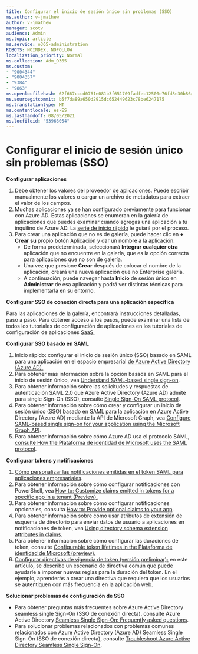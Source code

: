 ```yaml
---
title: Configurar el inicio de sesión único sin problemas (SSO)
ms.author: v-jmathew
author: v-jmathew
manager: scotv
audience: Admin
ms.topic: article
ms.service: o365-administration
ROBOTS: NOINDEX, NOFOLLOW
localization_priority: Normal
ms.collection: Adm_O365
ms.custom:
- "9004344"
- "9004357"
- "9384"
- "9863"
ms.openlocfilehash: 62f667cccd0761e081b3f651709fadfec12500e76fd8e30b8649a28e99001e4c
ms.sourcegitcommit: b5f7da89a650d2915dc652449623c78be6247175
ms.translationtype: MT
ms.contentlocale: es-ES
ms.lasthandoff: 08/05/2021
ms.locfileid: "53966054"
---
```

# <a name="configure-seamless-single-sign-on-sso"></a>Configurar el inicio de sesión único sin problemas (SSO)

**Configurar aplicaciones**

1. Debe obtener los valores del proveedor de aplicaciones. Puede escribir manualmente los valores o cargar un archivo de metadatos para extraer el valor de los campos.
2. Muchas aplicaciones ya se han configurado previamente para funcionar con Azure AD. Estas aplicaciones se enumeran en la galería de aplicaciones que puedes examinar cuando agregas una aplicación a tu inquilino de Azure AD. La [serie de inicio rápido](https://docs.microsoft.com/azure/active-directory/manage-apps/add-application-portal-configure) le guiará por el proceso.
3. Para crear una aplicación que no es de galería, puede hacer clic en **+ Crear su** propio botón Aplicación y dar un nombre a la aplicación.
    - De forma predeterminada, seleccionará **Integrar cualquier otra** aplicación que no encuentre en la galería, que es la opción correcta para aplicaciones que no son de galería.
    - Una vez que presione **Crear** después de colocar el nombre de la aplicación, creará una nueva aplicación que no Enterprise galería.
    - A continuación, puede navegar hasta **Inicio** de sesión único en **Administrar** de esa aplicación y podrá ver distintas técnicas para implementarla en su entorno.

**Configurar SSO de conexión directa para una aplicación específica**

Para las aplicaciones de la galería, encontrará instrucciones detalladas, paso a paso. Para obtener acceso a los pasos, puede examinar una lista de todos los tutoriales de configuración de aplicaciones en los tutoriales de configuración de aplicaciones [SaaS.](https://docs.microsoft.com/azure/active-directory/saas-apps/tutorial-list)

**Configurar SSO basado en SAML**

1. Inicio rápido: configurar el inicio de sesión único (SSO) basado en SAML para una aplicación en el espacio empresarial [de Azure Active Directory (Azure AD).](https://docs.microsoft.com/azure/active-directory/manage-apps/add-application-portal-setup-sso)
2. Para obtener más información sobre la opción basada en SAML para el inicio de sesión único, vea [Understand SAML-based single sign-on](https://docs.microsoft.com/azure/active-directory/manage-apps/configure-saml-single-sign-on).
3. Para obtener información sobre las solicitudes y respuestas de autenticación SAML 2.0 que Azure Active Directory (Azure AD) admite para single Sign-On (SSO), consulte [Single Sign-On SAML protocol](https://docs.microsoft.com/azure/active-directory/develop/single-sign-on-saml-protocol).
4. Para obtener información sobre cómo crear y configurar un inicio de sesión único (SSO) basado en SAML para la aplicación en Azure Active Directory (Azure AD) mediante la API de Microsoft Graph, vea [Configure SAML-based single sign-on for your application using the Microsoft Graph API](https://docs.microsoft.com/graph/application-saml-sso-configure-api).
5. Para obtener información sobre cómo Azure AD usa el protocolo SAML, [consulte How the Plataforma de identidad de Microsoft uses the SAML protocol](https://docs.microsoft.com/azure/active-directory/develop/active-directory-saml-protocol-reference).

**Configurar tokens y notificaciones**

1. [Cómo personalizar las notificaciones emitidas en el token SAML para aplicaciones empresariales](https://docs.microsoft.com/azure/active-directory/develop/active-directory-saml-claims-customization).
2. Para obtener información sobre cómo configurar notificaciones con PowerShell, vea [How to: Customize claims emitted in tokens for a specific app in a tenant (Preview).](https://docs.microsoft.com/azure/active-directory/develop/active-directory-claims-mapping)
3. Para obtener información sobre cómo configurar notificaciones opcionales, consulta [How to: Provide optional claims to your app](https://docs.microsoft.com/azure/active-directory/develop/active-directory-optional-claims).
4. Para obtener información sobre cómo usar atributos de extensión de esquema de directorio para enviar datos de usuario a aplicaciones en notificaciones de token, vea [Using directory schema extension attributes in claims](https://docs.microsoft.com/azure/active-directory/develop/active-directory-schema-extensions).
5. Para obtener información sobre cómo configurar las duraciones de token, consulte [Configurable token lifetimes in the Plataforma de identidad de Microsoft (preview).](https://docs.microsoft.com/azure/active-directory/develop/active-directory-configurable-token-lifetimes)
6. [Configurar directivas de vigencia de token (versión preliminar):](https://docs.microsoft.com/azure/active-directory/develop/configure-token-lifetimes) en este artículo, se describe un escenario de directiva común que puede ayudarle a imponer nuevas reglas para la duración del token. En el ejemplo, aprenderás a crear una directiva que requiera que los usuarios se autentiquen con más frecuencia en la aplicación web.

**Solucionar problemas de configuración de SSO**

- Para obtener preguntas más frecuentes sobre Azure Active Directory seamless single Sign-On (SSO de conexión directa), consulte Azure Active Directory [Seamless Single Sign-On: Frequently asked questions](https://docs.microsoft.com/azure/active-directory/hybrid/how-to-connect-sso-faq).
- Para solucionar problemas relacionados con problemas comunes relacionados con Azure Active Directory (Azure AD) Seamless Single Sign-On (SSO de conexión directa), consulte [Troubleshoot Azure Active Directory Seamless Single Sign-On](https://docs.microsoft.com/azure/active-directory/hybrid/tshoot-connect-sso).
